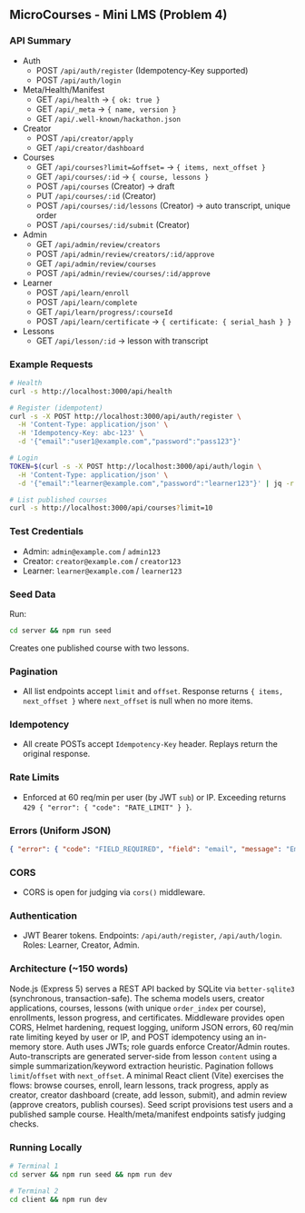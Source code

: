 ## MicroCourses - Mini LMS (Problem 4)

### API Summary

- Auth
  - POST `/api/auth/register` (Idempotency-Key supported)
  - POST `/api/auth/login`
- Meta/Health/Manifest
  - GET `/api/health` → `{ ok: true }`
  - GET `/api/_meta` → `{ name, version }`
  - GET `/api/.well-known/hackathon.json`
- Creator
  - POST `/api/creator/apply`
  - GET `/api/creator/dashboard`
- Courses
  - GET `/api/courses?limit=&offset=` → `{ items, next_offset }`
  - GET `/api/courses/:id` → `{ course, lessons }`
  - POST `/api/courses` (Creator) → draft
  - PUT `/api/courses/:id` (Creator)
  - POST `/api/courses/:id/lessons` (Creator) → auto transcript, unique order
  - POST `/api/courses/:id/submit` (Creator)
- Admin
  - GET `/api/admin/review/creators`
  - POST `/api/admin/review/creators/:id/approve`
  - GET `/api/admin/review/courses`
  - POST `/api/admin/review/courses/:id/approve`
- Learner
  - POST `/api/learn/enroll`
  - POST `/api/learn/complete`
  - GET `/api/learn/progress/:courseId`
  - POST `/api/learn/certificate` → `{ certificate: { serial_hash } }`
- Lessons
  - GET `/api/lesson/:id` → lesson with transcript

### Example Requests

```bash
# Health
curl -s http://localhost:3000/api/health

# Register (idempotent)
curl -s -X POST http://localhost:3000/api/auth/register \
  -H 'Content-Type: application/json' \
  -H 'Idempotency-Key: abc-123' \
  -d '{"email":"user1@example.com","password":"pass123"}'

# Login
TOKEN=$(curl -s -X POST http://localhost:3000/api/auth/login \
  -H 'Content-Type: application/json' \
  -d '{"email":"learner@example.com","password":"learner123"}' | jq -r .token)

# List published courses
curl -s http://localhost:3000/api/courses?limit=10
```

### Test Credentials

- Admin: `admin@example.com` / `admin123`
- Creator: `creator@example.com` / `creator123`
- Learner: `learner@example.com` / `learner123`

### Seed Data

Run:

```bash
cd server && npm run seed
```

Creates one published course with two lessons.

### Pagination

- All list endpoints accept `limit` and `offset`. Response returns `{ items, next_offset }` where `next_offset` is null when no more items.

### Idempotency

- All create POSTs accept `Idempotency-Key` header. Replays return the original response.

### Rate Limits

- Enforced at 60 req/min per user (by JWT `sub`) or IP. Exceeding returns `429 { "error": { "code": "RATE_LIMIT" } }`.

### Errors (Uniform JSON)

```json
{ "error": { "code": "FIELD_REQUIRED", "field": "email", "message": "Email is required" } }
```

### CORS

- CORS is open for judging via `cors()` middleware.

### Authentication

- JWT Bearer tokens. Endpoints: `/api/auth/register`, `/api/auth/login`. Roles: Learner, Creator, Admin.

### Architecture (~150 words)

Node.js (Express 5) serves a REST API backed by SQLite via `better-sqlite3` (synchronous, transaction-safe). The schema models users, creator applications, courses, lessons (with unique `order_index` per course), enrollments, lesson progress, and certificates. Middleware provides open CORS, Helmet hardening, request logging, uniform JSON errors, 60 req/min rate limiting keyed by user or IP, and POST idempotency using an in-memory store. Auth uses JWTs; role guards enforce Creator/Admin routes. Auto-transcripts are generated server-side from lesson `content` using a simple summarization/keyword extraction heuristic. Pagination follows `limit`/`offset` with `next_offset`. A minimal React client (Vite) exercises the flows: browse courses, enroll, learn lessons, track progress, apply as creator, creator dashboard (create, add lesson, submit), and admin review (approve creators, publish courses). Seed script provisions test users and a published sample course. Health/meta/manifest endpoints satisfy judging checks.

### Running Locally

```bash
# Terminal 1
cd server && npm run seed && npm run dev

# Terminal 2
cd client && npm run dev
```
